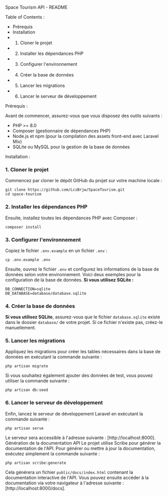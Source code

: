 Space Tourism API - README


Table of Contents :

- Prérequis
- Installation
 - 1. Cloner le projet
 - 2. Installer les dépendances PHP
 - 3. Configurer l'environnement
 - 4. Créer la base de données
 - 5. Lancer les migrations
 - 6. Lancer le serveur de développement



Prérequis :

Avant de commencer, assurez-vous que vous disposez des outils suivants :
- PHP >= 8.0
- Composer (gestionnaire de dépendances PHP)
- Node.js et npm (pour la compilation des assets front-end avec Laravel Mix)
- SQLite ou MySQL pour la gestion de la base de données



Installation :

### 1. Cloner le projet

Commencez par cloner le dépôt GitHub du projet sur votre machine locale :
```
git clone https://github.com/LcsBrjw/SpaceTourism.git
cd space-tourism
```


### 2. Installer les dépendances PHP

Ensuite, installez toutes les dépendances PHP avec Composer :
```
composer install
```


### 3. Configurer l'environnement

Copiez le fichier `.env.example` en un fichier `.env` :
```
cp .env.example .env
```
Ensuite, ouvrez le fichier `.env` et configurez les informations de la base de données selon votre
environnement. Voici deux exemples pour la configuration de la base de données.
**Si vous utilisez SQLite :**
```
DB_CONNECTION=sqlite
DB_DATABASE=database/database.sqlite
```


### 4. Créer la base de données

**Si vous utilisez SQLite**, assurez-vous que le fichier `database.sqlite` existe dans le dossier
`database/` de votre projet. Si ce fichier n'existe pas, créez-le manuellement.


### 5. Lancer les migrations

Appliquez les migrations pour créer les tables nécessaires dans la base de données en exécutant la
commande suivante :
```
php artisan migrate
```
Si vous souhaitez également ajouter des données de test, vous pouvez utiliser la commande
suivante :
```
php artisan db:seed
```


### 6. Lancer le serveur de développement

Enfin, lancez le serveur de développement Laravel en exécutant la commande suivante :
```
php artisan serve
```
Le serveur sera accessible à l'adresse suivante : [http://localhost:8000].
Génération de la documentation API
Le projet utilise Scribe pour générer la documentation de l'API. Pour générer ou mettre à jour la
documentation, exécutez simplement la commande suivante :
```
php artisan scribe:generate
```
Cela générera un fichier `public/docs/index.html` contenant la documentation interactive de l'API.
Vous pouvez ensuite accéder à la documentation via votre navigateur à l'adresse suivante :
[http://localhost:8000/docs].

